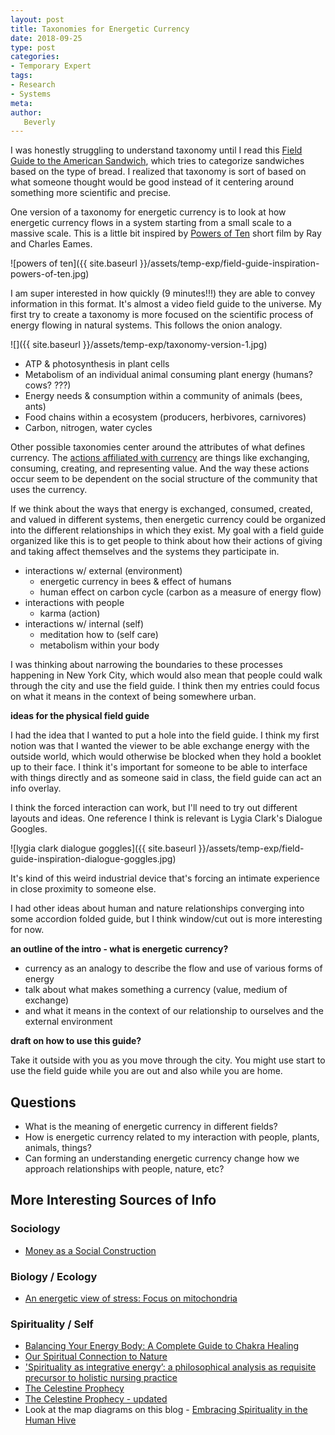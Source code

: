 ```yaml
---
layout: post
title: Taxonomies for Energetic Currency
date: 2018-09-25
type: post
categories:
- Temporary Expert
tags:
- Research
- Systems
meta:
author:
   Beverly
---
```


I was honestly struggling to understand taxonomy until I read this [Field Guide to the American Sandwich](https://www.nytimes.com/interactive/2015/04/14/dining/field-guide-to-the-sandwich.html), which tries to categorize sandwiches based on the type of bread. I realized that taxonomy is sort of based on what someone thought would be good instead of it centering around something more scientific and precise.

One version of a taxonomy for energetic currency is to look at how energetic currency flows in a system starting from a small scale to a massive scale. This is a little bit inspired by [Powers of Ten](https://www.youtube.com/watch?v=0fKBhvDjuy0) short film by Ray and Charles Eames.

![powers of ten]({{ site.baseurl }}/assets/temp-exp/field-guide-inspiration-powers-of-ten.jpg)

I am super interested in how quickly (9 minutes!!!) they are able to convey information in this format. It's almost a video field guide to the universe. My first try to create a taxonomy is more focused on the scientific process of energy flowing in natural systems. This follows the onion analogy.

![]({{ site.baseurl }}/assets/temp-exp/taxonomy-version-1.jpg)

- ATP & photosynthesis in plant cells
- Metabolism of an individual animal consuming plant energy (humans? cows? ???)
- Energy needs & consumption within a community of animals (bees, ants)
- Food chains within a ecosystem (producers, herbivores, carnivores)
- Carbon, nitrogen, water cycles

Other possible taxonomies center around the attributes of what defines currency. The [actions affiliated with currency](https://en.wikipedia.org/wiki/Money#Functions) are things like exchanging, consuming, creating, and representing value. And the way these actions occur seem to be dependent on the social structure of the community that uses the currency.

If we think about the ways that energy is exchanged, consumed, created, and valued in different systems, then energetic currency could be organized into the different relationships in which they exist. My goal with a field guide organized like this is to get people to think about how their actions of giving and taking affect themselves and the systems they participate in.

- interactions w/ external (environment)
  - energetic currency in bees & effect of humans
  - human effect on carbon cycle (carbon as a measure of energy flow)
- interactions with people
  - karma (action)
- interactions w/ internal (self)
  - meditation how to (self care)
  - metabolism within your body

I was thinking about narrowing the boundaries to these processes happening in New York City, which would also mean that people could walk through the city and use the field guide. I think then my entries could focus on what it means in the context of being somewhere urban.

**ideas for the physical field guide**

I had the idea that I wanted to put a hole into the field guide. I think my first notion was that I wanted the viewer to be able exchange energy with the outside world, which would otherwise be blocked when they hold a booklet up to their face. I think it's important for someone to be able to interface with things directly and as someone said in class, the field guide can act an info overlay.

I think the forced interaction can work, but I'll need to try out different layouts and ideas. One reference I think is relevant is Lygia Clark's Dialogue Googles.

![lygia clark dialogue goggles]({{ site.baseurl }}/assets/temp-exp/field-guide-inspiration-dialogue-goggles.jpg)

It's kind of this weird industrial device that's forcing an intimate experience in close proximity to someone else.

I had other ideas about human and nature relationships converging into some accordion folded guide, but I think window/cut out is more interesting for now.

<!-- A Field Guide to Energetic Currency of Social Structures in the Natural and Virtual Worlds

A Field Guide to Energetic Currency of

A Field Guide to Energetic Currencies Found in New York City -->




**an outline of the intro - what is energetic currency?**

- currency as an analogy to describe the flow and use of various forms of energy
- talk about what makes something a currency (value, medium of exchange)
- and what it means in the context of our relationship to ourselves and the external environment

**draft on how to use this guide?**

Take it outside with you as you move through the city. You might use start to use the field guide while you are out and also while you are home.


## Questions
- What is the meaning of energetic currency in different fields?
- How is energetic currency related to my interaction with people, plants, animals, things?
- Can forming an understanding energetic currency change how we approach relationships with people, nature, etc?


<!-- What are you inquiring into?
What questions are you asking?
What can the field guide DO (e.g. it’s a lexicon, an instruction booklet, an exercise guide, a hidden manifesto, a diet book)
Your field guide is intended to nudge/change/affect a participant in some way (educate, change habits, be a guide). Who is your audience? What do you want them to do? (e.g. identify birds, understand underlying systems, change behaviors)

What is the primary system you are focused on?
What systems does each entry touch upon? Should you consider economics, lifestyle, sociocultural differences, etc? -->

<!--
- people
  - yourself
  - other people
- places
  - urban spaces
  - natural spaces
- animals
  - domestic
  - wild -->


## More Interesting Sources of Info

### Sociology
- [Money as a Social Construction](https://thesocietypages.org/socimages/2014/04/24/money-as-a-social-construction/)

### Biology / Ecology
- [An energetic view of stress: Focus on mitochondria](https://www.sciencedirect.com/science/article/pii/S0091302218300062)


### Spirituality / Self
- [Balancing Your Energy Body: A Complete Guide to Chakra Healing](https://www.consciouslifestylemag.com/chakra-healing-energy-body-balancing/)
- [Our Spiritual Connection to Nature](https://www.huffingtonpost.com/sri-sri-ravi-shankar/our-spiritual-connection_b_648379.html)
-  ['Spirituality as integrative energy’: a philosophical analysis as requisite precursor to holistic nursing practice](https://onlinelibrary-wiley-com.proxy.library.nyu.edu/doi/abs/10.1046/j.1365-2648.1995.22040808.x)
- [The Celestine Prophecy](https://www.celestinevision.com/the-12-celestine-insights/)
- [The Celestine Prophecy - updated](https://www.celestinevision.com/2016/05/james-redfield/an-updated-summary-of-the-12-insights/)
- Look at the map diagrams on this blog - [Embracing Spirituality in the Human Hive](http://integralcity.com/2013/02/22/integral-city-map-5-embracing-spirituality-in-the-human-hive/)

